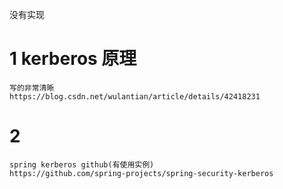 没有实现

# 1 kerberos 原理

    写的非常清晰
    https://blog.csdn.net/wulantian/article/details/42418231



# 2
    spring kerberos github(有使用实例)
    https://github.com/spring-projects/spring-security-kerberos